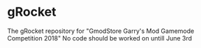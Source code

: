 # gRocket
The gRocket repository for "GmodStore Garry's Mod Gamemode Competition 2018"
No code should be worked on untill June 3rd
